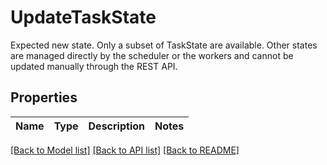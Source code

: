 # UpdateTaskState

Expected new state. Only a subset of TaskState are available.  Other states are managed directly by the scheduler or the workers and cannot be updated manually through the REST API. 

## Properties

Name | Type | Description | Notes
------------ | ------------- | ------------- | -------------

[[Back to Model list]](../README.md#documentation-for-models) [[Back to API list]](../README.md#documentation-for-api-endpoints) [[Back to README]](../README.md)


